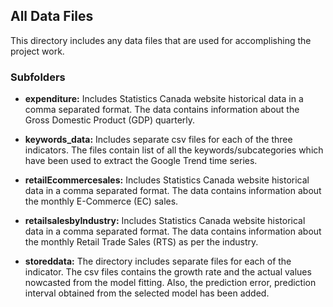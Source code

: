 ## All Data Files

This directory includes any data files that are used for accomplishing the project work.

### Subfolders

- **expenditure:** Includes Statistics Canada website historical data in a comma separated format. The data contains information about the Gross Domestic Product (GDP) quarterly. 

- **keywords_data:** Includes separate csv files for each of the three indicators. The files contain list of all the keywords/subcategories which have been used to extract the Google Trend time series.

- **retailEcommercesales:** Includes Statistics Canada website historical data in a comma separated format. The data contains information about the monthly E-Commerce (EC) sales.

- **retailsalesbyIndustry:** Includes Statistics Canada website historical data in a comma separated format. The data contains information about the monthly Retail Trade Sales (RTS) as per the industry. 

- **storeddata:** The directory includes separate files for each of the indicator. The csv files contains the growth rate and the actual values nowcasted from the model fitting. Also, the prediction error, prediction interval obtained from the selected model has been added. 